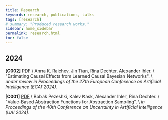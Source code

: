```yaml
---
title: Research
keywords: research, publications, talks
tags: [research]
# summary: "Produced research works."
sidebar: home_sidebar
permalink: research.html
toc: false
---
```


## 2024

**[C002]** [PDF](https://drive.google.com/file/d/1we4Exee_2RtRWagbMPzSwbqp08EIzeVI/view?usp=sharing) \\
Anna K. Raichev, Jin Tian, Rina Dechter, Alexander Ihler. \\
"Estimating Causal Effects from Learned Causal Bayesian Networks". \\
*under review in Proceedings of the 27th European Conference on Artificial Intelligence (ECAI 2024)*.

**[C001]** [PDF](https://ics.uci.edu/~dechter/publications/r278.pdf) \\
Bobak Pezeshki, Kalev Kask, Alexander Ihler, Rina Dechter. \\
"Value-Based Abstraction Functions for Abstraction Sampling". \\
*in Proceedings of the 40th Conference on Uncertainty in Artificial Intelligence (UAI 2024)*.


